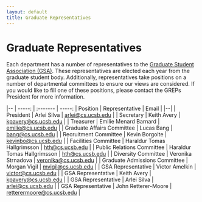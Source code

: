 ```yaml
---
layout: default
title: Graduate Representatives 
---
```


Graduate Representatives
=======

Each department has a number of representatives to the [Graduate Student Association (GSA)](http://ucsbgsa.org). These representatives are elected each year from the graduate student body. Additionally, representatives take positions on a number of departmental committees to ensure our views are considered. If you would like to fill one of these positions, please contact the GREPs President for more information. 

|--
| -----: | :------- | -----: 
| Position | Representative | Email |
|--|
| President | Arlei Silva | arlei@cs.ucsb.edu |
| Secretary | Keith Avery | kpavery@cs.ucsb.edu |
| Treasurer | Emilie Menard Barnard | emilie@cs.ucsb.edu |
| Graduate Affairs Committee | Lucas Bang | bang@cs.ucsb.edu |
| Recruitment Committee | Kevin Borgolte | kevinbo@cs.ucsb.edu |
| Facilities Committee | Haraldur Tomas Hallgrimsson |  hth@cs.ucsb.edu |
| Public Relations Committee | Haraldur Tomas Hallgrimsson | hth@cs.ucsb.edu |
| Diversity Committee | Veronika Strnadova | veronika@cs.ucsb.edu |
| Graduate Admissions Committee        | Morgan Vigil | mvigil@cs.ucsb.edu |
| GSA Representative | Victor Amelkin | victor@cs.ucsb.edu |
| GSA Representative | Keith Avery | kpavery@cs.ucsb.edu | 
| GSA Representative | Arlei Silva | arlei@cs.ucsb.edu |
| GSA Representative | John Retterer-Moore | retterermoore@cs.ucsb.edu |
